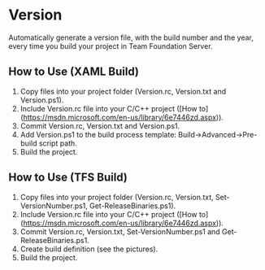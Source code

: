 # Version

Automatically generate a version file, with the build number and the year, every time you build your project in Team Foundation Server.

## How to Use (XAML Build)

1. Copy files into your project folder (Version.rc, Version.txt and Version.ps1).
2. Include Version.rc file into your C/C++ project ([How to] (https://msdn.microsoft.com/en-us/library/6e7446zd.aspx)).
3. Commit Version.rc, Version.txt and Version.ps1.
4. Add Version.ps1 to the build process template: Build->Advanced->Pre-build script path.
5. Build the project.

## How to Use (TFS Build)

1. Copy files into your project folder (Version.rc, Version.txt, Set-VersionNumber.ps1, Get-ReleaseBinaries.ps1).
2. Include Version.rc file into your C/C++ project ([How to] (https://msdn.microsoft.com/en-us/library/6e7446zd.aspx)).
3. Commit Version.rc, Version.txt, Set-VersionNumber.ps1 and Get-ReleaseBinaries.ps1.
4. Create build definition (see the pictures).
5. Build the project.
